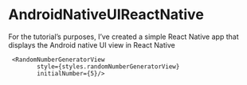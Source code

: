 # AndroidNativeUIReactNative
For the tutorial’s purposes, I’ve created a simple React Native app that displays the Android native UI view in React Native 
```
 <RandomNumberGeneratorView
        style={styles.randomNumberGeneratorView}
        initialNumber={5}/>
```
